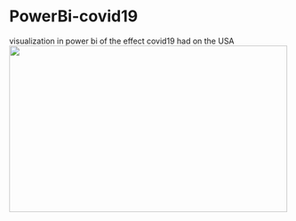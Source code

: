 # PowerBi-covid19
visualization in power bi of the effect covid19 had on the USA
<img src="https://github.com/IdanRahamimov/covid19_powerbi/screenshot/california#issue-999999999" width="500" height="300">
